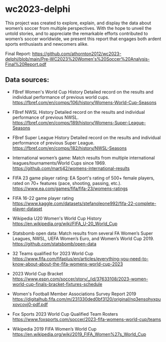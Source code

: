 # wc2023-delphi

This project was created to explore, explain, and display the data about women’s soccer from multiple perspectives. With the hope to unveil the untold stories, and to appreciate the remarkable efforts contributed to women’s soccer worldwide, we present this report that engages both ardent sports enthusiasts and newcomers alike.

Final Report: https://github.com/athornton2012/wc2023-delphi/blob/main/Pre-WC2023%20Women's%20Soccer%20Analysis-Final%20Report.pdf

Data sources:
---
- FBref Women's World Cup History
Detailed record on the results and individual performance of previous world cups. \
https://fbref.com/en/comps/106/history/Womens-World-Cup-Seasons

- FBref NWSL History
Detailed record on the results and individual performance of previous NWSL. \
https://fbref.com/en/comps/189/history/Womens-Super-League-Seasons

- FBref Super League History
Detailed record on the results and individual performance of previous Super League. \
https://fbref.com/en/comps/182/history/NWSL-Seasons

- International women’s game:
Match results from multiple international leagues/tournaments/World Cups since 1969.  \
https://github.com/martj42/womens-international-results

- FIFA 23 game player rating:
EA Sport's rating of 500+ female players, rated on 70+ features (pace, shooting, passing, etc.). \
https://www.ea.com/games/fifa/fifa-23/womens-ratings

- FIFA 16-22 game player rating \
https://www.kaggle.com/datasets/stefanoleone992/fifa-22-complete-player-dataset

- Wikipedia U20 Women's World Cup History \
https://en.wikipedia.org/wiki/FIFA_U-20_World_Cup

- Statsbomb open data:
Match results from several FA Women’s Super Leagues, NWSL, UEFA Women’s Euro, and Women’s World Cup 2019. \
https://github.com/statsbomb/open-data

- 32 Teams qualified for 2023 World Cup \
https://www.fifa.com/fifaplus/en/articles/everything-you-need-to-know-about-about-the-fifa-womens-world-cup-2023 

- 2023 World Cup Bracket \
https://www.espn.com/soccer/story/_/id/37633108/2023-women-world-cup-finals-bracket-fixtures-schedule

- Women's Football Member Associations Survey Report 2019 \
https://digitalhub.fifa.com/m/231330ded0bf3120/original/nq3ensohyxpuxovcovj0-pdf.pdf

- Fox Sports 2023 World Cup Qualified Team Rosters
https://www.foxsports.com/soccer/2023-fifa-womens-world-cup/teams            
       
- Wikipedia 2019 FIFA Women’s World Cup
https://en.wikipedia.org/wiki/2019_FIFA_Women%27s_World_Cup
